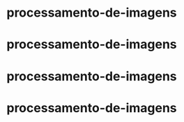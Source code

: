 # processamento-de-imagens
# processamento-de-imagens
# processamento-de-imagens
# processamento-de-imagens
